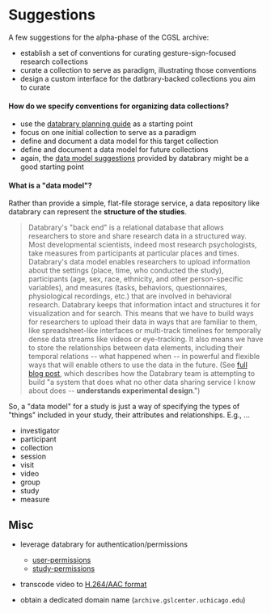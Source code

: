 # Suggestions

A few suggestions for the alpha-phase of the CGSL archive:

* establish a set of conventions for curating gesture-sign-focused research
  collections
* curate a collection to serve as paradigm, illustrating those conventions
* design a custom interface for the datbrary-backed collections you aim to curate


#### How do we specify conventions for organizing data collections?

* use the [databrary planning guide](http://databrary.org/user-guide/contributing.html) as a starting point
* focus on one initial collection to serve as a paradigm
* define and document a data model for this target collection
* define and document a data model for future collections
* again, the [data model suggestions](http://databrary.org/user-guide/contributing/definitions.html) provided by databrary might be a good starting point


#### What is a "data model"?

Rather than provide a simple, flat-file storage service, a data repository like databrary can represent the **structure of the studies**. 

> Databrary's "back end" is a relational database that allows researchers to store and share research data in a structured way. Most developmental scientists, indeed most research psychologists, take measures from participants at particular places and times. Databrary's data model enables researchers to upload information about the settings (place, time, who conducted the study), participants (age, sex, race, ethnicity, and other person-specific variables), and measures (tasks, behaviors, questionnaires, physiological recordings, etc.) that are involved in behavioral research. Databrary keeps that information intact and structures it for visualization and for search. This means that we have to build ways for researchers to upload their data in ways that are familiar to them, like spreadsheet-like interfaces or multi-track timelines for temporally dense data streams like videos or eye-tracking. It also means we have to store the relationships between data elements, including their temporal relations -- what happened when -- in powerful and flexible ways that will enable others to use the data in the future. (See [full blog post](http://rick-gilmore.org/lets-get-relational.html), which describes how the Databrary team is attempting to build "a system that does what no other data sharing service I know about does -- **understands experimental design**.") 

So, a "data model" for a study is just a way of specifying the types of "things" included in your study, their attributes and relationships.  E.g., ...

* investigator
* participant
* collection
* session
* visit
* video
* group
* study
* measure


## Misc

* leverage databrary for authentication/permissions
  * [user-permissions](https://github.com/databrary/design/blob/master/wireframes/user-permissions-management-tree.png)
  * [study-permissions](https://github.com/databrary/design/blob/master/wireframes/study-permissions-management-tree.png)

* transcode video to [H.264/AAC format](video-formats.md)

* obtain a dedicated domain name (`archive.gslcenter.uchicago.edu`)
